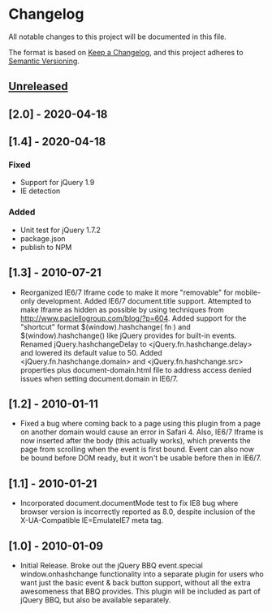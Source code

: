 # Changelog
All notable changes to this project will be documented in this file.

The format is based on [Keep a Changelog](https://keepachangelog.com/en/1.0.0/),
and this project adheres to [Semantic Versioning](https://semver.org/spec/v2.0.0.html).

## [Unreleased]

## [2.0] - 2020-04-18

## [1.4] - 2020-04-18

### Fixed
- Support for jQuery 1.9
- IE detection

### Added
- Unit test for jQuery 1.7.2
- package.json
- publish to NPM

## [1.3] - 2010-07-21
- Reorganized IE6/7 Iframe code to make it more
  "removable" for mobile-only development. Added IE6/7 document.title
  support. Attempted to make Iframe as hidden as possible by using
  techniques from http://www.paciellogroup.com/blog/?p=604. Added 
  support for the "shortcut" format $(window).hashchange( fn ) and
  $(window).hashchange() like jQuery provides for built-in events.
  Renamed jQuery.hashchangeDelay to <jQuery.fn.hashchange.delay> and
  lowered its default value to 50. Added <jQuery.fn.hashchange.domain>
  and <jQuery.fn.hashchange.src> properties plus document-domain.html
  file to address access denied issues when setting document.domain in
  IE6/7.

## [1.2] - 2010-01-11
- Fixed a bug where coming back to a page using this plugin
  from a page on another domain would cause an error in Safari 4. Also,
  IE6/7 Iframe is now inserted after the body (this actually works),
  which prevents the page from scrolling when the event is first bound.
  Event can also now be bound before DOM ready, but it won't be usable
  before then in IE6/7.

## [1.1] - 2010-01-21
- Incorporated document.documentMode test to fix IE8 bug
  where browser version is incorrectly reported as 8.0, despite
  inclusion of the X-UA-Compatible IE=EmulateIE7 meta tag.

## [1.0] - 2010-01-09
- Initial Release. Broke out the jQuery BBQ event.special
  window.onhashchange functionality into a separate plugin for users
  who want just the basic event & back button support, without all the
  extra awesomeness that BBQ provides. This plugin will be included as
  part of jQuery BBQ, but also be available separately.

[Unreleased]: https://github.com/cowboy/jquery-hashchange/compare/v1.3...HEAD
[v1.3]: https://github.com/cowboy/jquery-hashchange/compare/v1.2...v1.3
[v1.2]: https://github.com/cowboy/jquery-hashchange/compare/v1.1...v1.2
[v1.1]: https://github.com/cowboy/jquery-hashchange/compare/v1.0...v1.1
[v1.0]: https://github.com/cowboy/jquery-hashchange/releases/tag/v1.0
